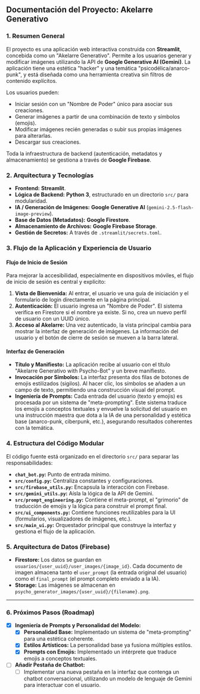 ## Documentación del Proyecto: Akelarre Generativo

### 1. Resumen General

El proyecto es una aplicación web interactiva construida con **Streamlit**, concebida como un "Akelarre Generativo". Permite a los usuarios generar y modificar imágenes utilizando la API de **Google Generative AI (Gemini)**. La aplicación tiene una estética "hacker" y una temática "psicodélica/anarco-punk", y está diseñada como una herramienta creativa sin filtros de contenido explícitos.

Los usuarios pueden:
- Iniciar sesión con un "Nombre de Poder" único para asociar sus creaciones.
- Generar imágenes a partir de una combinación de texto y símbolos (emojis).
- Modificar imágenes recién generadas o subir sus propias imágenes para alterarlas.
- Descargar sus creaciones.

Toda la infraestructura de backend (autenticación, metadatos y almacenamiento) se gestiona a través de **Google Firebase**.

### 2. Arquitectura y Tecnologías

- **Frontend:** **Streamlit**.
- **Lógica de Backend:** **Python 3**, estructurado en un directorio `src/` para modularidad.
- **IA / Generación de Imágenes:** **Google Generative AI** (`gemini-2.5-flash-image-preview`).
- **Base de Datos (Metadatos):** **Google Firestore**.
- **Almacenamiento de Archivos:** **Google Firebase Storage**.
- **Gestión de Secretos:** A través de `.streamlit/secrets.toml`.

### 3. Flujo de la Aplicación y Experiencia de Usuario

#### Flujo de Inicio de Sesión
Para mejorar la accesibilidad, especialmente en dispositivos móviles, el flujo de inicio de sesión es central y explícito:
1.  **Vista de Bienvenida:** Al entrar, el usuario ve una guía de iniciación y el formulario de login directamente en la página principal.
2.  **Autenticación:** El usuario ingresa un "Nombre de Poder". El sistema verifica en Firestore si el nombre ya existe. Si no, crea un nuevo perfil de usuario con un UUID único.
3.  **Acceso al Akelarre:** Una vez autenticado, la vista principal cambia para mostrar la interfaz de generación de imágenes. La información del usuario y el botón de cierre de sesión se mueven a la barra lateral.

#### Interfaz de Generación
-   **Título y Manifiesto:** La aplicación recibe al usuario con el título "Akelarre Generativo with Psycho-Bot" y un breve manifiesto.
-   **Invocación por Símbolos:** La interfaz presenta dos filas de botones de emojis estilizados (sigilos). Al hacer clic, los símbolos se añaden a un campo de texto, permitiendo una construcción visual del prompt.
-   **Ingeniería de Prompts:** Cada entrada del usuario (texto y emojis) es procesada por un sistema de "meta-prompting". Este sistema traduce los emojis a conceptos textuales y envuelve la solicitud del usuario en una instrucción maestra que dota a la IA de una personalidad y estética base (anarco-punk, ciberpunk, etc.), asegurando resultados coherentes con la temática.

### 4. Estructura del Código Modular

El código fuente está organizado en el directorio `src/` para separar las responsabilidades:
-   **`chat_bot.py`:** Punto de entrada mínimo.
-   **`src/config.py`:** Centraliza constantes y configuraciones.
-   **`src/firebase_utils.py`:** Encapsula la interacción con Firebase.
-   **`src/gemini_utils.py`:** Aísla la lógica de la API de Gemini.
-   **`src/prompt_engineering.py`:** Contiene el meta-prompt, el "grimorio" de traducción de emojis y la lógica para construir el prompt final.
-   **`src/ui_components.py`:** Contiene funciones reutilizables para la UI (formularios, visualizadores de imágenes, etc.).
-   **`src/main_ui.py`:** Orquestador principal que construye la interfaz y gestiona el flujo de la aplicación.

### 5. Arquitectura de Datos (Firebase)

-   **Firestore:** Los datos se guardan en `usuarios/{user_uuid}/user_images/{image_id}`. Cada documento de imagen almacena tanto el `user_prompt` (la entrada original del usuario) como el `final_prompt` (el prompt completo enviado a la IA).
-   **Storage:** Las imágenes se almacenan en `psycho_generator_images/{user_uuid}/{filename}.png`.

---

### 6. Próximos Pasos (Roadmap)

-   [x] **Ingeniería de Prompts y Personalidad del Modelo:**
    -   [x] **Personalidad Base:** Implementado un sistema de "meta-prompting" para una estética coherente.
    -   [x] **Estilos Artísticos:** La personalidad base ya fusiona múltiples estilos.
    -   [x] **Prompts con Emojis:** Implementado un intérprete que traduce emojis a conceptos textuales.

-   [ ] **Añadir Pestaña de Chatbot:**
    -   [ ] Implementar una nueva pestaña en la interfaz que contenga un chatbot conversacional, utilizando un modelo de lenguaje de Gemini para interactuar con el usuario.
